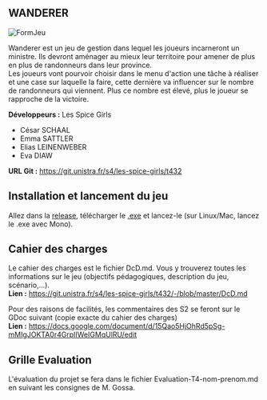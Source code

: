 ## WANDERER


![FormJeu](https://cdn.discordapp.com/attachments/707554098492342274/826705331526303754/unknown.png)

Wanderer est un jeu de gestion dans lequel les joueurs incarneront un ministre. Ils devront aménager au mieux leur territoire pour amener de plus en plus de randonneurs dans leur province. <br>
Les joueurs vont pourvoir choisir dans le menu d'action une tâche à réaliser et une case sur laquelle la faire, cette dernière va influencer sur le nombre de randonneurs qui viennent. Plus ce nombre est élevé, plus le joueur se rapproche de la victoire.

**Développeurs :** Les Spice Girls 
- César SCHAAL
- Emma SATTLER
- Elias LEINENWEBER
- Eva DIAW

**URL Git :** https://git.unistra.fr/s4/les-spice-girls/t432

## Installation et lancement du jeu 
Allez dans la [release](https://git.unistra.fr/s4/les-spice-girls/t432/-/releases/v0.1), télécharger le [.exe](https://git.unistra.fr/s4/les-spice-girls/t432/-/raw/master/Wanderer.exe) et lancez-le (sur Linux/Mac, lancez le .exe avec Mono).

## Cahier des charges
Le cahier des charges est le fichier DcD.md. Vous y trouverez toutes les informations sur le jeu (objectifs pédagogiques, description du jeu, scénario,...).<br>
**Lien :** https://git.unistra.fr/s4/les-spice-girls/t432/-/blob/master/DcD.md

Pour des raisons de facilités, les commentaires des S2 se feront sur le GDoc suivant (copie exacte du cahier des charges)<br>
**Lien :** https://docs.google.com/document/d/15Qao5HjOhRd5pSg-mMIgJOKTA0r4GrpIIWeIGMqUlRU/edit

## Grille Evaluation
L'évaluation du projet se fera dans le fichier Evaluation-T4-nom-prenom.md en suivant les consignes de M. Gossa. <br>




